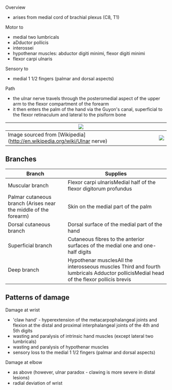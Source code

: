 Overview  
* arises from medial cord of brachial plexus (C8, T1\)

  
Motor to  
* medial two lumbricals
* aDductor pollicis
* interossei
* hypothenar muscles: abductor digiti minimi, flexor digiti minimi
* flexor carpi ulnaris

  
Sensory to  
* medial 1 1/2 fingers (palmar and dorsal aspects)

  
Path  
* the ulnar nerve travels through the posteromedial aspect of the upper arm to the flexor compartment of the forearm
* it then enters the palm of the hand via the Guyon's canal, superficial to the flexor retinaculum and lateral to the pisiform bone

  


| [![](https://d32xxyeh8kfs8k.cloudfront.net/images_Passmedicine/swb103.png)](https://d32xxyeh8kfs8k.cloudfront.net/images_Passmedicine/swb103b.png) | |
| --- | --- |
| Image sourced from [Wikipedia](http://en.wikipedia.org/wiki/Ulnar nerve) | [![](https://d32xxyeh8kfs8k.cloudfront.net/css/images/mag_glass.png)](https://d32xxyeh8kfs8k.cloudfront.net/images_Passmedicine/swb103b.png) |

  
Branches
--------

  


| **Branch** | **Supplies** |
| --- | --- |
| Muscular branch | Flexor carpi ulnarisMedial half of the flexor digitorum profundus |
| Palmar cutaneous branch (Arises near the middle of the forearm) | Skin on the medial part of the palm |
| Dorsal cutaneous branch | Dorsal surface of the medial part of the hand |
| Superficial branch | Cutaneous fibres to the anterior surfaces of the medial one and one\-half digits |
| Deep branch | Hypothenar musclesAll the interosseous muscles Third and fourth lumbricals Adductor pollicisMedial head of the flexor pollicis brevis |

  
Patterns of damage
------------------

  
Damage at wrist  
* 'claw hand' \- hyperextension of the metacarpophalangeal joints and flexion at the distal and proximal interphalangeal joints of the 4th and 5th digits
* wasting and paralysis of intrinsic hand muscles (except lateral two lumbricals)
* wasting and paralysis of hypothenar muscles
* sensory loss to the medial 1 1/2 fingers (palmar and dorsal aspects)

  
Damage at elbow  
* as above (however, ulnar paradox \- clawing is more severe in distal lesions)
* radial deviation of wrist
